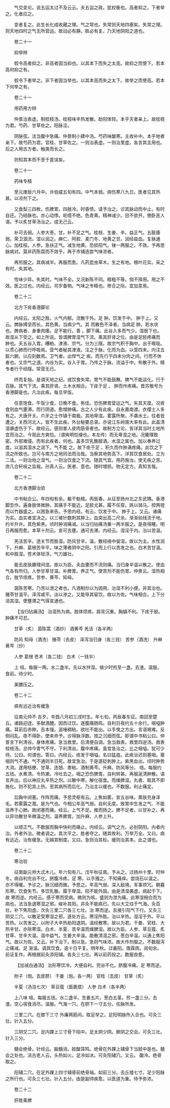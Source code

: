 <!-- { "loadSidebar": true } -->
　　气交变论。说五运太过不及云云。夫五运之政。犹权衡也。高者抑之。下者举之。化者应之。

　　变者复之。此生长化成收藏之理。气之常也。失常则天地四塞矣。失常之理。则天地四时之气无所营运。故动必有静。胜必有复。乃天地阴阳之道也。

　　卷二十一

　　抑举辨

　　假令高者抑之。非高者固当抑也。以其本下而失之太高。故抑之而使下。若本高何抑之有。

　　假令下者举之。非下者固当举也。以其本高而失之太下。故举之而使高。若本下何举之有。

　　卷二十一

　　用药用方辨

　　仲景治表虚。制桂枝汤。桂枝味辛热发散。助阳体轻。本乎天者亲上。故桂枝为君。芍药、甘草佐之。阳脉涩。

　　阴脉弦。法当腹中急痛。仲景制小建中汤。芍药味酸寒。主收补中。本乎地者亲下。故芍药为君。官桂、甘草佐之。一则治表虚。一则治里虚。各言其主用也。后之人用古方者。触类而长之。

　　则知其本而不至于差误矣。

　　卷二十一

　　药味专精

　　至元庚辰六月中。许伯威五旬有四。中气本弱。病伤寒八九日。医者见其热甚。以凉剂下之。

　　又食梨三四枚。伤脾胃。四肢冷。时昏愦。请予治之。诊其脉动而中止。有时自还。乃结脉也。亦心动悸。呃噫不绝。色青黄。精神减少。目不欲开。倦卧恶人语。予以炙甘草汤治之。成无己云。

　　补可去弱。人参大枣。甘。补不足之气。桂枝、生姜、辛。益正气。五脏痿弱。荣卫涸流。湿以润之。麻仁、阿胶、麦门冬、地黄之甘。润经益血。复脉通心。加桂枝。人参。急扶正气。减生地黄。恐损阳气。锉一两服之。不效。予再思脉病对。莫非药陈腐而不效乎。再于市铺选尝气味浓者。

　　再煎服之。其病减半。再服而愈。凡药昆虫草木。生之有地。根叶花实。采之有时。失其地。

　　性味少异。失其时。气味不全。又况新陈不同。精粗不等。倘不择用。用之不效。医之过也。内经云。司岁备物。气味之专精也。修合之际。宜加意焉。

　　卷二十二

　　北方下疰香港脚论

　　内经云。太阳之胜。火气内郁。流散于外。足 肿。饮发于中。 肿于上。又云。脾脉搏坚而长。其色黄。当病少气。其 而散色不泽者。当病足 肿。若水状也。脾病者、身重肉痿。足不能行。善 。脚下痛。此谷入多而气少。湿居下也。故湿从下受之。如上所说。皆谓脾胃湿气下流。乘其肝肾之位。由是足胫疼痛而 肿也。夫五谷入胃。糟粕、津液、宗气。分为三隧。故宗气积于胸中。出于喉咙。以贯心肺而行呼吸焉。营气者秘其津液。注之于脉。化而为血。以营四末。内注五脏六腑。以应刻数焉。卫气者。出悍气之 疾。而先行于四末分肉之间。行而不休者也。又宗气之道。内谷为实。谷入于胃。乃传之于脉。流溢于中。布散于外。精专者行于经隧。常营无已。

　　终而复始。是谓天地之纪。或饮食失常。胃气不能鼓舞。脾气不能运化。行于百脉。其气下流。乘其肝肾。土木水相合。下疰于足 。 肿而作疼痛。晋苏敬号为香港脚是也。凡治此疾。每旦早饭。

　　任意饱食。午饭少食。日晚不食。弥佳。恐伤脾胃营运之气。失其天度。况夜食则血气壅滞。而行阴道。愈增肿痛。古之人少有此疾。自永嘉南渡。衣缨士人多有之。大唐开关。爪牙之士作镇于南极。其地卑湿。雾露所聚。不袭水土。往者皆遭之。关西河北人。皆不生此疾。外台秘要总录。亦说江东岭南大率有此。此盖清湿袭虚伤于下。故经云。感则害人皮肉筋骨者也。故制方立论。皆详其当时土地所宜而治之。今观此方爽恺。（谓爽明恺燥也。本左传）而无卑湿之地。况腠理致密。外邪难侵。而有此疾者。何也。盖多饮乳酪醇酒。水湿之属也。加以奉养过度。以滋其湿水之润下。气不能 之。故下疰于足 。积久而作肿满疼痛。此饮之下流之所致也。岂可与南方之地同法而治哉。当察其地势高下。详其饮食居处。立为二法。一则治地之湿气。一则治饮食之下流。随其气宜。用药施治。使无疾之苦。庶几合轩岐之旨哉。孙真人云。医者、意也。随时增损。物无定方。真知言哉。

　　卷二十二

　　北方香港脚治验

　　中书粘合公。年四旬有余。躯干魁梧。丙辰春。从征至扬州北之东武隅。香港脚忽作。遍身肢体微肿。其痛手不能近。足胫尤甚。履不任穿。跣以骑马。控两镫而以竹器盛之。以困急来告。予思内经。有云。饮发于中。 肿于上。又云。诸痛为实。血实者宜决之。以三棱针数刺其肿上。血突出高二尺余。渐渐如线流于地。约半升许。其色紫黑。顷时肿消痛减。以当归拈痛汤重一两半服之。是夜得睡。明日再服而愈。本草十剂云。宣可去壅。通可去滞。内经云。湿淫于内。治以苦温。

　　羌活苦辛。透关节而胜湿。防风甘辛。温。散经络中留湿。故以为主。水性润下。升麻、葛根苦辛平。味之薄者阴中之阳。引而上行以苦发之也。白术苦甘温。和中胜湿。苍术体轻浮。气力雄壮。

　　能去皮肤腠理间湿。故以为臣。夫血壅而不流则痛。当归身辛温以散之。使血气各有所归。人参甘草甘温。补脾胃。养正气。使苦剂不能伤胃。仲景云。湿热相合。肢节烦疼。苦参、黄芩、知母。

　　茵陈苦寒。乃苦以泄之者也。凡酒制炒以为因用。治湿不利小便。非其治也。猪苓甘温平。泽泻咸平。淡以渗之。又能导其留饮。故以为佐。气味相合。上下分消其湿。使壅滞之气得宣通也。

　　 【当归拈痛汤】 治湿热为病。肢体烦疼。肩背沉重。胸膈不利。下疰于胫。肿痛不可忍。

　　甘草（炙） 茵陈蒿（酒炒） 酒黄芩 羌活（各半两）

　　防风 知母（酒洗） 猪苓（去皮） 泽泻当归身（各三钱） 苦参（酒洗） 升麻 黄芩（炒）

　　人参 葛根 苍术（各二钱） 白术（一钱半）

　　上 咀。每服一两。水二盏半。先以水拌湿。候少时煎至一盏。去渣。温服。食前。待少时。

　　美膳压之。

　　卷二十二

　　病有远近治有缓急

　　征南元帅不 吉歹。辛酉八月初三戌时生。年七旬。丙辰春东征。南回至楚丘。诸路迎迓。多献酒醴。因而过饮。遂腹痛肠鸣。自利日夜约五十余行。咽嗌肿痛。耳前后赤肿。舌本强。涎唾稠粘。欲吐不能出。以手曳之方出。言语艰难。反侧闷乱。夜不得卧。使来命予。诊得脉浮数。按之沉细而弦。即谓中书粘公曰。仲景言下利清谷。身体疼痛。急当救里。后清便自调。急当救表。救里四逆汤。救表桂枝汤。总帅今胃气不守。下利清谷。腹中疼痛。虽宜急治之。比之咽嗌。犹可少待。公曰。何谓也。答曰。内经云。疮发于咽嗌。名曰猛疽。此疾治迟则塞咽。塞咽则气不通。气不通则半日死。故宜急治。于是遂砭刺肿上。紫黑血出。顷时肿势大消。遂用桔梗、甘草、连翘、黍粘、酒制黄芩。升麻。防风等分。 咀。每服约五钱。水煮清。令热漱。冷吐去之。咽之恐伤脾胃。自利转甚。再服涎清肿散。语言声出。后以神应丸辛热之剂。以散中寒。解化宿食。而燥脾湿。丸者、取其不即施化。则不犯其上热。至其病所而后化。乃治主以缓也。不数服。利止痛定。

　　后胸中闭塞。作阵而痛。予思灵枢有云。上焦如雾。宣五谷味。熏肤充身泽毛。若雾露之溉。是为气也。今相公年高气弱。自利无度。致胃中生发之气、不能滋养于心肺。故闭塞而痛。经云。上气不足。推而扬之。脾不足者。以甘补之。再以异功散甘辛微温之剂。温养脾胃。加升麻、人参上升。

　　以顺正气。不数服而胸中快利而痛止。内经云。调气之方。必别阴阳。内者内治。外者外治。微者调之。其次平之。胜者夺之。随其攸利。万举万全。又曰。病有远近。治有缓急。无越其制度。又曰。急则治其标。缓则治其本。此之谓也。

　　卷二十二

　　寒治验

　　征南副元帅大忒木儿。年六旬有八。戊午秋征南。予从之。过扬州十里。时仲冬。病自利完谷不化。脐腹冷疼。足 寒。以手搔之。不知痛痒。尝烧石以温之。亦不得暖。予诊之。脉沉细而微。予思之。年高气弱。深入敌境。军事烦冗。朝暮形寒。饮食失节。多饮乳酪。履于卑湿。阳不能外固。由是清湿袭虚。病起于下。故 寒而逆。内经云。感于寒而受病。微则为咳。盛则为泄为痛。此寒湿相合而为病也。法当急退寒湿之邪。峻补其阳。非灸不能病已。先以大艾炷于气海。灸百壮。补下焦阳虚。次灸三里二穴各三七壮。治 寒而逆。且接引阳气下行。又灸三阴交二穴。以散足受寒湿之邪。遂处方云。寒淫所胜。治以辛热。湿淫于外。平以苦热。以苦发之。以附子大辛热助阳退阴。温经散寒。故以为君。干姜、官桂、大热辛甘。亦除寒湿。白术、半夏、苦辛温而燥脾湿。故以为臣。人参、草豆蔻、炙甘草、甘辛大温。温中益气。生姜大辛温。能散清湿之邪。葱白辛温。以通上焦阳气。故以为佐。又云。补下治下。制以急。急则气味浓。故大作剂服之。不数服泻止痛减。足 渐温。调其饮食。逾十日平复。明年秋。过襄阳。值霖雨。阅旬余。前证复作。再根据前灸添阳辅。各灸三七壮。再以前药投之。数服良愈。

　　 【加减白通汤】 治形寒饮冷。大便自利。完谷不化。脐腹冷痛。足 寒而逆。

　　附子（炮。去皮脐） 干姜（炮。各一两） 官桂（去皮） 甘草（炙）

　　半夏（汤泡七次） 草豆蔻（面裹煨） 人参 白术（各半两）

　　上八味 咀。每服五钱。水二盏半。生姜五片。葱白五茎。煎一盏三分。去渣。空心宿食消尽。温服。气海一穴。在脐下一寸五分。任脉所发。

　　三里二穴。在膝下三寸 外廉两筋间。取足举之。足阳明脉所入合也。可灸三壮。针入五分。

　　三阴交二穴。足内踝上三寸骨下陷中。足太阴少阴。厥阴之交会。可灸三壮。针入三分。

　　髓会绝骨。针经云。脑髓消。胫酸耳鸣。绝骨在外踝上辅骨下当胫中是也。髓会之处也。洁古老人云。头热如火。足冷如冰。可灸阳辅穴。又云。 酸冷。绝骨取之。

　　阳辅二穴。在足外踝上四寸辅骨前绝骨端。如前三分。去丘墟七寸。足少阳脉之所行也。可灸三七壮。针入五分。由是副帅疾愈。以医道为重。待予弥浓。

　　卷二十二

　　肝胜乘脾

